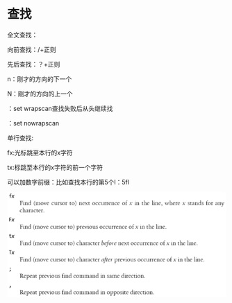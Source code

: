 # 查找

全文查找：

向前查找：/+正则

先后查找：？+正则

n：刚才的方向的下一个

N：刚才的方向的上一个

：set wrapscan查找失败后从头继续找

：set nowrapscan

单行查找:

fx:光标跳至本行的x字符

tx:标跳至本行的x字符的前一个字符

可以加数字前缀：比如查找本行的第5个l：5fl

![](../../.gitbook/assets/imsdsport.png)

